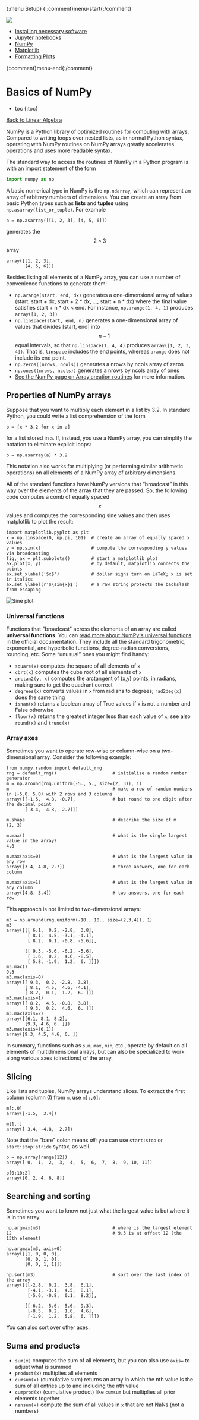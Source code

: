 {:menu Setup}
{::comment}menu-start{:/comment}

<div class="dropdown">
<label id="hamburger-menu"><img id="hamburger" src="figs/hamburger.png"></label>
<div class="dropdown-content">
<ul>
<li><a href="Installation.html">Installing necessary software</a></li>
<li><a href="Jupyter.html">Jupyter notebooks</a></li>
<li><a href="NumPy.html">NumPy</a></li>
<li><a href="Matplotlib.html">Matplotlib</a></li>
<li><a href="MPLFormatting.html">Formatting Plots</a></li>
</ul>
</div>
</div>

{::comment}menu-end{:/comment}


# Basics of NumPy

* toc
{:toc}

[Back to Linear Algebra](LinearAlgebra.md)


NumPy is a Python library of optimized routines for computing with arrays. Compared to writing loops over nested lists, as in normal Python syntax, operating with NumPy routines on NumPy arrays greatly accelerates operations and uses more readable syntax.

The standard way to access the routines of NumPy in a Python program is with an import statement of the form

~~~~ python
import numpy as np
~~~~


A basic numerical type in NumPy is the `np.ndarray`, which can represent an array of arbitrary numbers of dimensions. You can create an array from basic Python types such as **lists** and **tuples** using `np.asarray(list_or_tuple)`. For example

    a = np.asarray([[1, 2, 3], [4, 5, 6]])

generates the $$2\times 3$$ array

    array([[1, 2, 3],
           [4, 5, 6]])

Besides listing all elements of a NumPy array, you can use a number of convenience functions to generate them:

+ `np.arange(start, end, dx)` generates a one-dimensional array of values (start, start + dx, start + 2 * dx, ..., start + n * dx) where the final value satisfies start + n * dx < end. For instance, `np.arange(1, 4, 1)` produces  `array([1, 2, 3])`
+ `np.linspace(start, end, n)` generates a one-dimensional array of values that divides [start, end] into $$n-1$$ equal intervals, so that `np.linspace(1, 4, 4)` produces `array([1, 2, 3, 4])`. That is, `linspace` includes the end points, whereas `arange` does not include its end point.
+ `np.zeros((nrows, ncols))` generates a nrows by ncols array of zeros
+ `np.ones((nrows, ncols))` generates a nrows by ncols array of ones
+ [See the NumPy page on Array creation routines](https://numpy.org/doc/stable/reference/routines.array-creation.html) for more information.


## Properties of NumPy arrays

Suppose that you want to multiply each element in a list by 3.2. In standard Python, you could write a list comprehension of the form

    b = [x * 3.2 for x in a]

for a list stored in `a`. If, instead, you use a NumPy array, you can simplify the notation to eliminate explicit loops:

    b = np.asarray(a) * 3.2

This notation also works for multiplying (or performing similar arithmetic operations) on all elements of a NumPy array of arbitrary dimensions.

All of the standard functions have NumPy versions that “broadcast” in this way over the elements of the array that they are passed. So, the following code computes a comb of equally spaced $$x$$ values and computes the corresponding sine values and then uses matplotlib to plot the result:

    import matplotlib.pyplot as plt
    x = np.linspace(0, np.pi, 101)  # create an array of equally spaced x values
    y = np.sin(x)                   # compute the corresponding y values via broadcasting
    fig, ax = plt.subplots()        # start a matplotlib plot
    ax.plot(x, y)                   # by default, matplotlib connects the points
    ax.set_xlabel('$x$')            # dollar signs turn on LaTeX; x is set in italics
    ax.set_ylabel(r'$\sin{x}$')     # a raw string protects the backslash from escaping

![Sine plot](figs/sineplot.png)

### Universal functions

Functions that "broadcast" across the elements of an array are called **universal functions**. 
You can [read more about NumPy's universal functions](https://numpy.org/doc/stable/reference/ufuncs.html) in the official documentation. They include all the standard trigonometric, exponential, and hyperbolic functions, degree-radian conversions, rounding, etc. Some “unusual” ones you might find handy:

+ `square(x)` computes the square of all elements of `x`
+ `cbrt(x)` computes the cube root of all elements of `x`
+ `arctan2(y, x)` computes the arctangent of (x,y) points, in radians, making sure to get the quadrant correct
+ `degrees(x)` converts values in `x` from radians to degrees; `rad2deg(x)` does the same thing
+ `isnan(x)` returns a boolean array of True values if `x` is not a number and False otherwise
+ `floor(x)` returns the greatest integer less than each value of `x`; see also `round(x)` and `trunc(x)`

### Array axes

Sometimes you want to operate row-wise or column-wise on a two-dimensional array. Consider the following example:

    from numpy.random import default_rng
    rng = default_rng()                     # initialize a random number generator
    m = np.around(rng.uniform(-5., 5., size=(2, 3)), 1)
    m                                       # make a row of random numbers in [-5.0, 5.0) with 2 rows and 3 columns
    array([[-1.5,  4.8, -0.7],              # but round to one digit after the decimal point
           [ 3.4, -4.8,  2.7]])

    m.shape                                 # describe the size of m
    (2, 3)

    m.max()                                 # what is the single largest value in the array?
    4.8

    m.max(axis=0)                           # what is the largest value in any row
    array([3.4, 4.8, 2.7])                  # three answers, one for each column

    m.max(axis=1)                           # what is the largest value in any column
    array([4.8, 3.4])                       # two answers, one for each row

This approach is not limited to two-dimensional arrays:

    m3 = np.around(rng.uniform(-10., 10., size=(2,3,4)), 1)
    m3
    array([[[ 6.1,  0.2, -2.8,  3.8],
            [ 8.1,  4.5, -3.1, -4.1],
            [ 8.2,  0.1, -0.8, -5.6]],

           [[ 9.3, -5.6, -6.2, -5.6],
            [ 1.6,  0.2,  4.6, -8.5],
            [ 5.8, -1.9,  1.2,  6. ]]])
    m3.max()
    9.3
    m3.max(axis=0)
    array([[ 9.3,  0.2, -2.8,  3.8],
           [ 8.1,  4.5,  4.6, -4.1],
           [ 8.2,  0.1,  1.2,  6. ]])
    m3.max(axis=1)
    array([[ 8.2,  4.5, -0.8,  3.8],
           [ 9.3,  0.2,  4.6,  6. ]])
    m3.max(axis=2)
    array([[6.1, 8.1, 8.2],
           [9.3, 4.6, 6. ]])
    m3.max(axis=(0,1))
    array([9.3, 4.5, 4.6, 6. ])

In summary, functions such as `sum`, `max`, `min`, etc., operate by default on all elements of multidimensional arrays, but can also be specialized to work along various axes (directions) of the array.

## Slicing

Like lists and tuples, NumPy arrays understand slices. To extract the first column (column 0) from `m`, use `m[:,0]`:

    m[:,0]
    array([-1.5,  3.4])

    m[1,:]
    array([ 3.4, -4.8,  2.7])

Note that the "bare" colon means *all*; you can use `start:stop` or `start:stop:stride` syntax, as well.

    p = np.array(range(12))
    array([ 0,  1,  2,  3,  4,  5,  6,  7,  8,  9, 10, 11])

    p[0:10:2]
    array([0, 2, 4, 6, 8])

## Searching and sorting

Sometimes you want to know not just what the largest value is but where it is in the array.

    np.argmax(m3)                           # where is the largest element
    12                                      # 9.3 is at offset 12 (the 13th element)

    np.argmax(m3, axis=0)
    array([[1, 0, 0, 0],
           [0, 0, 1, 0],
           [0, 0, 1, 1]])

    np.sort(m3)                             # sort over the last index of the array
    array([[[-2.8,  0.2,  3.8,  6.1],
            [-4.1, -3.1,  4.5,  8.1],
            [-5.6, -0.8,  0.1,  8.2]],

           [[-6.2, -5.6, -5.6,  9.3],
            [-8.5,  0.2,  1.6,  4.6],
            [-1.9,  1.2,  5.8,  6. ]]])    

You can also sort over other axes.

## Sums and products

+ `sum(x)` computes the sum of all elements, but you can also use `axis=` to adjust what is summed
+ `product(x)` multiplies all elements
+ `cumsum(x)` (cumulative sum) returns an array in which the nth value is the sum of all entries up to and including the nth value
+ `cumprod(x)` (cumulative product) like `cumsum` but multiplies all prior elements together
+ `nansum(x)` compute the sum of all values in `x` that are not NaNs (not a numbers)